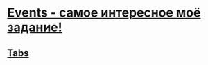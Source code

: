 # [Events - самое интересное моё задание!]( https://svitlanatsupryk-jul18.github.io/Events/)

## [Tabs](https://svitlanatsupryk-jul18.github.io/Events/Tabs/tabs.html)


